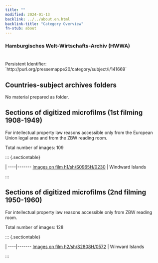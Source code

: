 ```yaml
---
title: ""
modified: 2024-01-13
backlink: ../../about.en.html
backlink-title: "Category Overview"
fn-stub: about
---
```


### Hamburgisches Welt-Wirtschafts-Archiv (HWWA)

# 

<div class="hint">Persistent Identifier: `http://purl.org/pressemappe20/category/subject/i/141669`</div>







## Countries-subject archives folders





No material prepared as folder.



<a id="filmsections" />

## Sections of digitized microfilms (1st filming 1908-1949)

<p>For intellectual property law reasons accessible only from the European Union legal area and from the ZBW reading room.</p>



<p>Total number of images: 109</p>




::: {.sectiontable}

 | 
----|-------
<a class="btn" href="https://pm20.zbw.eu/film/h1/sh/S0965H/0230" rel="nofollow">Images on film h1/sh/S0965H/0230</a> | Windward Islands


:::




## Sections of digitized microfilms (2nd filming 1950-1960)

<p>For intellectual property law reasons accessible only from ZBW reading room.</p>



<p>Total number of images: 128</p>




::: {.sectiontable}

 | 
----|-------
<a class="btn" href="https://pm20.zbw.eu/film/h2/sh/S2808H/0572" rel="nofollow">Images on film h2/sh/S2808H/0572</a> | Winward Islands


:::

















